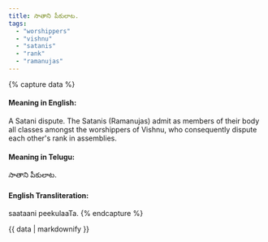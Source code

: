 ```yaml
---
title: సాతాని పీకులాట.
tags:
  - "worshippers"
  - "vishnu"
  - "satanis"
  - "rank"
  - "ramanujas"
---
```


{% capture data %}
#### Meaning in English:
A Satani dispute.
The Satanis (Ramanujas) admit as members of their body all classes amongst the worshippers of Vishnu, who consequently dispute each other's rank in assemblies.

#### Meaning in Telugu:
సాతాని పీకులాట.

#### English Transliteration:
saataani peekulaaTa.
{% endcapture %}

<div class="notice">{{ data | markdownify }}</div>

